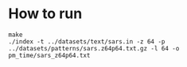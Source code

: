 How to run
===

```
make
./index -t ../datasets/text/sars.in -z 64 -p ../datasets/patterns/sars.z64p64.txt.gz -l 64 -o pm_time/sars_z64p64.txt
```
